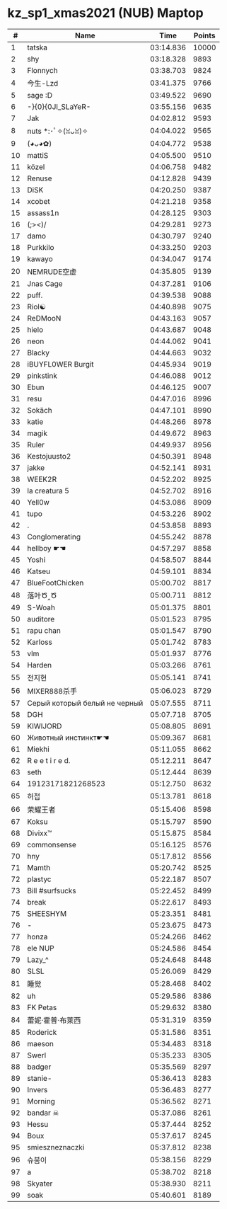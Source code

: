 # kz_sp1_xmas2021 (NUB) Maptop

|  # | Name | Time | Points |
|-------------- | -------------- | -------------- | -------------- | 
| 1 | tatska | 03:14.836 | 10000 | 
| 2 | shy | 03:18.328 | 9893 | 
| 3 | Flonnych | 03:38.703 | 9824 | 
| 4 | 今生-Lzd | 03:41.375 | 9766 | 
| 5 | sage :D | 03:49.522 | 9690 | 
| 6 | -}{0}{0JI_SLaYeR- | 03:55.156 | 9635 | 
| 7 | Jak | 04:02.812 | 9593 | 
| 8 | nuts *:･ﾟ✧(ꈍᴗꈍ)✧ | 04:04.022 | 9565 | 
| 9 | (◕ᴗ◕✿) | 04:04.772 | 9538 | 
| 10 | mattiS | 04:05.500 | 9510 | 
| 11 | közel | 04:06.758 | 9482 | 
| 12 | Renuse | 04:12.828 | 9439 | 
| 13 | DiSK | 04:20.250 | 9387 | 
| 14 | xcobet | 04:21.218 | 9358 | 
| 15 | assass1n | 04:28.125 | 9303 | 
| 16 | (;><)/ | 04:29.281 | 9273 | 
| 17 | damo | 04:30.797 | 9240 | 
| 18 | Purkkilo | 04:33.250 | 9203 | 
| 19 | kawayo | 04:34.047 | 9174 | 
| 20 | NEMRUDE空虚 | 04:35.805 | 9139 | 
| 21 | Jnas Cage | 04:37.281 | 9106 | 
| 22 | puff. | 04:39.538 | 9088 | 
| 23 | Riol☯ | 04:40.898 | 9075 | 
| 24 | ReDMooN | 04:43.163 | 9057 | 
| 25 | hielo | 04:43.687 | 9048 | 
| 26 | neon | 04:44.062 | 9041 | 
| 27 | Blacky | 04:44.663 | 9032 | 
| 28 | iBUYFL0WER Burgit | 04:45.934 | 9019 | 
| 29 | pinkstink | 04:46.088 | 9012 | 
| 30 | Ebun | 04:46.125 | 9007 | 
| 31 | resu | 04:47.016 | 8996 | 
| 32 | Sokäch | 04:47.101 | 8990 | 
| 33 | katie | 04:48.266 | 8978 | 
| 34 | magik | 04:49.672 | 8963 | 
| 35 | Ruler | 04:49.937 | 8956 | 
| 36 | Kestojuusto2 | 04:50.391 | 8948 | 
| 37 | jakke | 04:52.141 | 8931 | 
| 38 | WEEK2R | 04:52.202 | 8925 | 
| 39 | la creatura 5 | 04:52.702 | 8916 | 
| 40 | Yell0w | 04:53.086 | 8909 | 
| 41 | tupo | 04:53.226 | 8902 | 
| 42 | . | 04:53.858 | 8893 | 
| 43 | Conglomerating | 04:55.242 | 8878 | 
| 44 | hellboy ☛☚ | 04:57.297 | 8858 | 
| 45 | Yoshi | 04:58.507 | 8844 | 
| 46 | Katseu | 04:59.101 | 8834 | 
| 47 | BlueFootChicken | 05:00.702 | 8817 | 
| 48 | 落叶Ծ‸Ծ | 05:00.711 | 8812 | 
| 49 | S-Woah | 05:01.375 | 8801 | 
| 50 | auditore | 05:01.523 | 8795 | 
| 51 | rapu chan | 05:01.547 | 8790 | 
| 52 | Karloss | 05:01.742 | 8783 | 
| 53 | vlm | 05:01.937 | 8776 | 
| 54 | Harden | 05:03.266 | 8761 | 
| 55 | 전지현 | 05:05.141 | 8741 | 
| 56 | MIXER888杀手 | 05:06.023 | 8729 | 
| 57 | Серый который белый не черный | 05:07.555 | 8711 | 
| 58 | DGH | 05:07.718 | 8705 | 
| 59 | KIWIJORD | 05:08.805 | 8691 | 
| 60 | Животный инстинкт☛☚ | 05:09.367 | 8681 | 
| 61 | Miekhi | 05:11.055 | 8662 | 
| 62 | R e e t i r e d. | 05:12.211 | 8647 | 
| 63 | seth | 05:12.444 | 8639 | 
| 64 | 19123171821268523 | 05:12.750 | 8632 | 
| 65 | 허접 | 05:13.781 | 8618 | 
| 66 | 荣耀王者 | 05:15.406 | 8598 | 
| 67 | Koksu | 05:15.797 | 8590 | 
| 68 | Divixx™ | 05:15.875 | 8584 | 
| 69 | commonsense | 05:16.125 | 8576 | 
| 70 | hny | 05:17.812 | 8556 | 
| 71 | Mamth | 05:20.742 | 8525 | 
| 72 | plastyc | 05:22.187 | 8507 | 
| 73 | Bill #surfsucks | 05:22.452 | 8499 | 
| 74 | break | 05:22.617 | 8493 | 
| 75 | SHEESHYM | 05:23.351 | 8481 | 
| 76 | - | 05:23.675 | 8473 | 
| 77 | honza | 05:24.266 | 8462 | 
| 78 | ele NUP | 05:24.586 | 8454 | 
| 79 | Lazy_^ | 05:24.648 | 8448 | 
| 80 | SLSL | 05:26.069 | 8429 | 
| 81 | 睡觉 | 05:28.468 | 8402 | 
| 82 | uh | 05:29.586 | 8386 | 
| 83 | FK Petas | 05:29.632 | 8380 | 
| 84 | 蕾妮·霍普·布萊西 | 05:31.319 | 8359 | 
| 85 | Roderick | 05:31.586 | 8351 | 
| 86 | maeson | 05:34.483 | 8318 | 
| 87 | Swerl | 05:35.233 | 8305 | 
| 88 | badger | 05:35.569 | 8297 | 
| 89 | stanie- | 05:36.413 | 8283 | 
| 90 | Invers | 05:36.483 | 8277 | 
| 91 | Morning | 05:36.562 | 8271 | 
| 92 | bandar ☠ | 05:37.086 | 8261 | 
| 93 | Hessu | 05:37.444 | 8252 | 
| 94 | Boux | 05:37.617 | 8245 | 
| 95 | smieszneznaczki | 05:37.812 | 8238 | 
| 96 | 슈붐이 | 05:38.156 | 8229 | 
| 97 | a | 05:38.702 | 8218 | 
| 98 | Skyater | 05:38.930 | 8211 | 
| 99 | soak | 05:40.601 | 8189 | 

